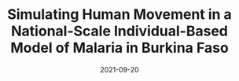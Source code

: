 ---
title: "Simulating Human Movement in a National-Scale Individual-Based Model of Malaria in Burkina Faso"
collection: publications
permalink: '/files/2021-SSC2021_paper_28.pdf'
excerpt: 
date: 2021-09-20
venue: 'Social Simulation Conference 2021'
paperurl: 
citation: 'Zupko, R., Nguyen, T. D., Boni, M. F., & Kraków, I. (2021, September). Simulating Human Movement in a National-Scale Individual-Based Model of Malaria in Burkina Faso. In  <i>Social Simulation Conference 2021</i>(pp. 20-24).'
---